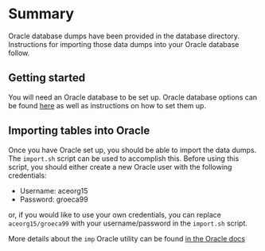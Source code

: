 # Summary
Oracle database dumps have been provided in the database directory. Instructions for importing those data dumps into your Oracle database follow.

## Getting started
You will need an Oracle database to be set up. Oracle database options can be found [here](https://www.oracle.com/database/technologies/oracle-database-software-downloads.html) as well as instructions on how to set them up.


## Importing tables into Oracle
Once you have Oracle set up, you should be able to import the data dumps. The `import.sh` script can be used to accomplish this. Before using this script, you should either create a new Oracle user with the following credentials:
- Username: aceorg15
- Password: groeca99

or, if you would like to use your own credentials, you can replace `aceorg15/groeca99` with your username/password in the `import.sh` script.

More details about the `imp` Oracle utility can be found [in the Oracle docs]([https://](https://docs.oracle.com/en/database/oracle/oracle-database/19/sutil/oracle-original-import-utility.html))
